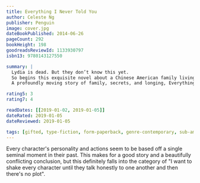```yaml
---
title: Everything I Never Told You
author: Celeste Ng
publisher: Penguin
image: cover.jpg
dateBookPublished: 2014-06-26
pageCount: 292
bookHeight: 198
goodreadsReviewId: 1133930797
isbn13: 9780143127550

summary: |
  Lydia is dead. But they don’t know this yet.
  So begins this exquisite novel about a Chinese American family living in 1970s small-town Ohio. Lydia is the favorite child of Marilyn and James Lee, and her parents are determined that she will fulfill the dreams they were unable to pursue. But when Lydia’s body is found in the local lake, the delicate balancing act that has been keeping the Lee family together is destroyed, tumbling them into chaos. 
  A profoundly moving story of family, secrets, and longing, Everything I Never Told You is both a gripping page-turner and a sensitive family portrait, uncovering the ways in which mothers and daughters, fathers and sons, and husbands and wives struggle, all their lives, to understand one another.

rating5: 3
rating7: 4

readDates: [[2019-01-02, 2019-01-05]]
dateRated: 2019-01-05
dateReviewed: 2019-01-05

tags: [gifted, type-fiction, form-paperback, genre-contemporary, sub-americana]
---
```


Every character's personality and actions seem to be based off a single seminal moment in their past. This makes for a good story and a beautifully conflicting conclusion, but this definitely falls into the category of "I want to shake every character until they talk honestly to one another and then there's no plot".
